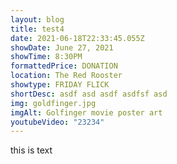 ```yaml
---
layout: blog
title: test4
date: 2021-06-18T22:33:45.055Z
showDate: June 27, 2021
showTime: 8:30PM
formattedPrice: DONATION
location: The Red Rooster
showtype: FRIDAY FLICK
shortDesc: asdf asd asdf asdfsf asd
img: goldfinger.jpg
imgAlt: Golfinger movie poster art
youtubeVideo: "23234"
---
```

this is text